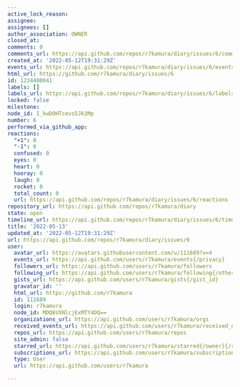 ```yaml
---
active_lock_reason: 
assignee: 
assignees: []
author_association: OWNER
closed_at: 
comments: 0
comments_url: https://api.github.com/repos/r7kamura/diary/issues/6/comments
created_at: '2022-05-12T19:31:29Z'
events_url: https://api.github.com/repos/r7kamura/diary/issues/6/events
html_url: https://github.com/r7kamura/diary/issues/6
id: 1234400041
labels: []
labels_url: https://api.github.com/repos/r7kamura/diary/issues/6/labels{/name}
locked: false
milestone: 
node_id: I_kwDOHTcevs5Jk3Mp
number: 6
performed_via_github_app: 
reactions:
  "+1": 0
  "-1": 0
  confused: 0
  eyes: 0
  heart: 0
  hooray: 0
  laugh: 0
  rocket: 0
  total_count: 0
  url: https://api.github.com/repos/r7kamura/diary/issues/6/reactions
repository_url: https://api.github.com/repos/r7kamura/diary
state: open
timeline_url: https://api.github.com/repos/r7kamura/diary/issues/6/timeline
title: '2022-05-13'
updated_at: '2022-05-12T19:31:29Z'
url: https://api.github.com/repos/r7kamura/diary/issues/6
user:
  avatar_url: https://avatars.githubusercontent.com/u/111689?v=4
  events_url: https://api.github.com/users/r7kamura/events{/privacy}
  followers_url: https://api.github.com/users/r7kamura/followers
  following_url: https://api.github.com/users/r7kamura/following{/other_user}
  gists_url: https://api.github.com/users/r7kamura/gists{/gist_id}
  gravatar_id: ''
  html_url: https://github.com/r7kamura
  id: 111689
  login: r7kamura
  node_id: MDQ6VXNlcjExMTY4OQ==
  organizations_url: https://api.github.com/users/r7kamura/orgs
  received_events_url: https://api.github.com/users/r7kamura/received_events
  repos_url: https://api.github.com/users/r7kamura/repos
  site_admin: false
  starred_url: https://api.github.com/users/r7kamura/starred{/owner}{/repo}
  subscriptions_url: https://api.github.com/users/r7kamura/subscriptions
  type: User
  url: https://api.github.com/users/r7kamura

---
```

